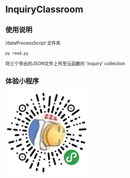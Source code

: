 # InquiryClassroom

## 使用说明

/dataProcessScript 文件夹

```
py read.py
```

将三个导出的JSON文件上传至云函数的 'inquiry' collection

## 体验小程序

![小程序码](gh_18f7f16c2995_258.jpg)